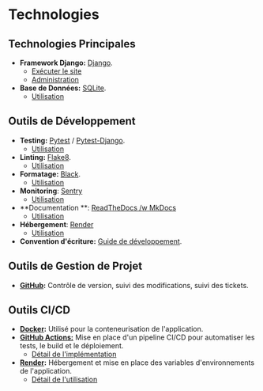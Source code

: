 # Technologies

## Technologies Principales

- **Framework Django:** [Django](https://www.djangoproject.com/).
    - [Exécuter le site](Installation.md#exécuter-le-site)
    - [Administration](Installation.md#panel-dadministration)
- **Base de Données:** [SQLite](https://www.sqlite.org/index.html).
    - [Utilisation](StructureBaseDeDonnees.md#intéraction-avec-la-base-de-données)

## Outils de Développement

- **Testing:**  [Pytest](https://docs.pytest.org/en/7.4.x/changelog.html) /
  [Pytest-Django](https://pytest-django.readthedocs.io/en/latest/changelog.html).
    - [Utilisation](ProcedureTestEtGestionErreurs.md#tests-unitaires)
- **Linting:** [Flake8](https://flake8.pycqa.org/en/latest/release-notes/index.html).
    - [Utilisation](ProcedureTestEtGestionErreurs.md#linting)
- **Formatage:** [Black](https://black.readthedocs.io/en/stable/change_log.html).
    - [Utilisation](ProcedureTestEtGestionErreurs.md#formatage)
- **Monitoring**: [Sentry](https://sentry.io/welcome/)
    - [Utilisation](ProcedureTestEtGestionErreurs.md#monitoring)
- **Documentation
  **: [ReadTheDocs /w MkDocs](https://docs.readthedocs.io/en/stable/intro/getting-started-with-mkdocs.html)
    - [Utilisation](CI_CD_Deploiement.md#intégration-readthedocs)
- **Hébergement**: [Render](https://render.com/)
    - [Utilisation](CI_CD_Deploiement.md#déploiement)
- **Convention d'écriture:** [Guide de développement](pdf/Guide%20de%20développement.pdf).

## Outils de Gestion de Projet

- **[GitHub](https://github.com/AntoineArchy/Lettings-FR/milestone/1?closed=1):** Contrôle de version, suivi des
  modifications, suivi des
  tickets.

## Outils CI/CD

- **[Docker](https://hub.docker.com/repository/docker/antoinetsz/letting-fr/general):** Utilisé pour la conteneurisation
  de l'application.
- **[GitHub Actions:](https://github.com/features/actions)** Mise en place d'un pipeline CI/CD pour automatiser les
  tests, le build et le déploiement.
    - [Détail de l'implémentation](CI_CD_Deploiement.md)
- **[Render](https://render.com/):** Hébergement et mise en place des variables d'environnements
  de l'application.
    - [Détail de l'utilisation](CI_CD_Deploiement.md#déploiement)

